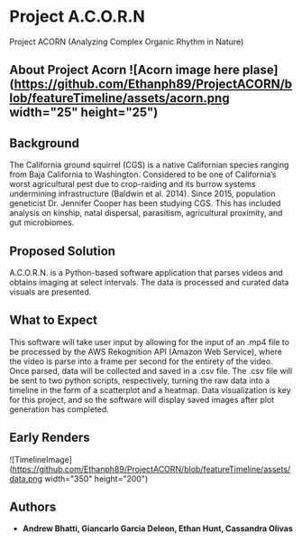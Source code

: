 # Project A.C.O.R.N
Project ACORN (Analyzing Complex Organic Rhythm in Nature)

## About Project Acorn ![Acorn image here plase](https://github.com/Ethanph89/ProjectACORN/blob/featureTimeline/assets/acorn.png width="25" height="25")

## Background
The California ground squirrel (CGS) is a native Californian species ranging from Baja California to Washington. 
Considered to be one of California’s worst agricultural pest due to crop-raiding and its burrow systems undermining infrastructure (Baldwin et al. 2014). 
Since 2015, population geneticist Dr. Jennifer Cooper has been studying CGS. This has included analysis on kinship, natal dispersal, parasitism, agricultural proximity, and gut microbiomes. 

## Proposed Solution
A.C.O.R.N. is a Python-based software application that parses videos and obtains imaging at select intervals. The data is processed and curated data visuals are presented.

## What to Expect
This software will take user input by allowing for the input of an .mp4 file to be processed by the AWS Rekognition API (Amazon Web Service), where the video is parse into a frame per second for the entirety of the video. Once parsed, data will be collected and saved in a .csv file. The .csv file will be sent to two python scripts, respectively, turning the raw data into a timeline in the form of a scatterplot and a heatmap. Data visualization is key for this project, and so the software will display saved images after plot generation has completed.  

## Early Renders
![TimelineImage](https://github.com/Ethanph89/ProjectACORN/blob/featureTimeline/assets/data.png width="350" height="200")

## Authors
* **Andrew Bhatti, Giancarlo Garcia Deleon, Ethan Hunt, Cassandra Olivas**